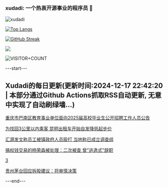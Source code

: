 ### xudadi: 一个热衷开源事业的程序员 👋

![xudadi](https://github-readme-stats-git-masterorgs-github-readme-stats-team.vercel.app/api?username=xudadi)

[![Top Langs](https://github-readme-stats.vercel.app/api/top-langs/?username=xudadi)](https://github.com/anuraghazra/github-readme-stats)

[![GitHub Streak](https://streak-stats.demolab.com?user=xudadi&locale=zh_Hans)](https://git.io/streak-stats)

![](https://raw.githubusercontent.com/xudadi/xudadi/main/assets/github-contribution-grid-snake.svg)

![VISITOR+COUNT](https://komarev.com/ghpvc/?username=xudadi&label=VISITOR+COUNT)


---start---

## Xudadi的每日更新(更新时间:2024-12-17 22:42:20 | 本部分通过Github Actions抓取RSS自动更新, 无意中实现了自动刷绿墙...)

[重庆市巴南区教育事业单位面向2025届高校毕业生公开招聘工作人员公告](https://www.gongkaoleida.com/article/2234467)

[为找回3公里以内乘客 昆明出租车开始自发降低起步价](https://m.163.com/news/article/JJKQNRGP0514BE2Q.html)

[汇源发文称员工被镇政府人员殴打 当地称已成立调查组](https://m.163.com/news/article/JJKQGPU60514R9P4.html)

[搞权钱交易的杨荣森被处理：二次被查 曾"逃逸式"辞职](https://m.163.com/news/article/JJKNS6VI0530M570.html)

[3](https://m.163.com/touch/news/sub/domestic)

[贵州茅台回应拆股建议：将审慎决策](https://m.163.com/news/article/JJKMKES90514R9P4.html)

---end---
